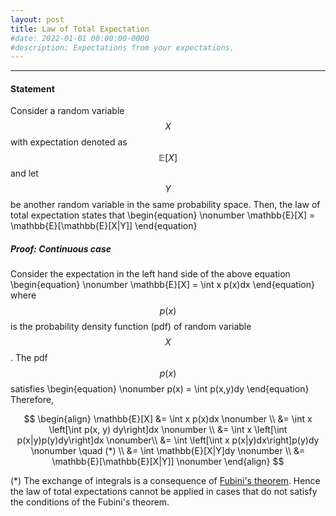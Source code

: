 ```yaml
---
layout: post
title: Law of Total Expectation
#date: 2022-01-01 00:00:00-0000
#description: Expectations from your expectations.
---
```

---
#### Statement

Consider a random variable $$ X $$ with expectation denoted as $$ \mathbb{E}[X]$$ and let $$ Y $$ be another random variable in the same probability space. Then, the law of total expectation states that
\begin{equation} \nonumber
\mathbb{E}[X] = \mathbb{E}[\mathbb{E}[X|Y]]
\end{equation}

##### Proof: Continuous case
Consider the expectation in the left hand side of the above equation
\begin{equation} \nonumber
\mathbb{E}[X] = \int x p(x)dx
\end{equation}
where $$p(x)$$ is the probability density function (pdf) of random variable $$X$$. The pdf $$p(x)$$ satisfies
\begin{equation} \nonumber
p(x) = \int p(x,y)dy
\end{equation}
Therefore,

$$
\begin{align}
\mathbb{E}[X] &= \int x p(x)dx \nonumber \\
&= \int x \left[\int p(x, y) dy\right]dx \nonumber \\
&= \int x \left[\int p(x|y)p(y)dy\right]dx \nonumber\\
&= \int \left[\int x p(x|y)dx\right]p(y)dy \nonumber \quad (*) \\
&= \int \mathbb{E}[X|Y]dy \nonumber \\
&= \mathbb{E}[\mathbb{E}[X|Y]] \nonumber
\end{align}
$$

(*) The exchange of integrals is a consequence of [Fubini's theorem](https://web.ma.utexas.edu/users/m408m/Display15-2-3.shtml). Hence the law of total expectations cannot be applied in cases that do not satisfy the conditions of the Fubini's theorem.
